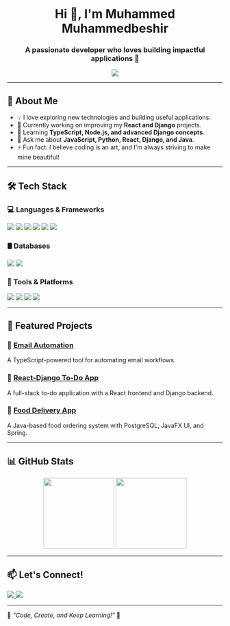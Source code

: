 <h1 align="center">Hi 👋, I'm Muhammed Muhammedbeshir</h1>
<h3 align="center">A passionate developer who loves building impactful applications 🚀</h3>

<p align="center">
  <img src="https://readme-typing-svg.herokuapp.com?color=4E89E2&lines=Full+Stack+Developer;Open+Source+Enthusiast;Lifelong+Learner;Building+Awesome+Projects!" />
</p>

---

## 🚀 About Me
- 💡 I love exploring new technologies and building useful applications.
- 🔭 Currently working on improving my **React and Django** projects.
- 🌱 Learning **TypeScript, Node.js, and advanced Django concepts**.
- 💬 Ask me about **JavaScript, Python, React, Django, and Java**.
- ⚡ Fun fact: I believe coding is an art, and I'm always striving to make mine beautiful!

---

## 🛠️ Tech Stack
### 💻 Languages & Frameworks
<p>
  <img src="https://img.shields.io/badge/JavaScript-F7DF1E?style=for-the-badge&logo=javascript&logoColor=black" />
  <img src="https://img.shields.io/badge/TypeScript-3178C6?style=for-the-badge&logo=typescript&logoColor=white" />
  <img src="https://img.shields.io/badge/React-61DAFB?style=for-the-badge&logo=react&logoColor=black" />
  <img src="https://img.shields.io/badge/Django-092E20?style=for-the-badge&logo=django&logoColor=green" />
  <img src="https://img.shields.io/badge/Python-3776AB?style=for-the-badge&logo=python&logoColor=white" />
  <img src="https://img.shields.io/badge/Java-ED8B00?style=for-the-badge&logo=java&logoColor=white" />
</p>

### 🛢️ Databases
<p>
  <img src="https://img.shields.io/badge/PostgreSQL-336791?style=for-the-badge&logo=postgresql&logoColor=white" />
  <img src="https://img.shields.io/badge/MySQL-4479A1?style=for-the-badge&logo=mysql&logoColor=white" />
</p>

### 🔧 Tools & Platforms
<p>
  <img src="https://img.shields.io/badge/Git-F05032?style=for-the-badge&logo=git&logoColor=white" />
  <img src="https://img.shields.io/badge/GitHub-181717?style=for-the-badge&logo=github&logoColor=white" />
  <img src="https://img.shields.io/badge/Vercel-000000?style=for-the-badge&logo=vercel&logoColor=white" />
  <img src="https://img.shields.io/badge/Firebase-FFCA28?style=for-the-badge&logo=firebase&logoColor=black" />
</p>

---

## 📌 Featured Projects

### 🔹 [Email Automation](https://github.com/Mamembeshir/Email-Automation)
A TypeScript-powered tool for automating email workflows.

### 🔹 [React-Django To-Do App](https://github.com/Mamembeshir/React-Django-ToDo-App)
A full-stack to-do application with a React frontend and Django backend.

### 🔹 [Food Delivery App](https://github.com/Mamembeshir/Food-Delivery-App)
A Java-based food ordering system with PostgreSQL, JavaFX UI, and Spring.

---

## 📊 GitHub Stats
<p align="center">
  <img src="https://github-readme-stats.vercel.app/api?username=Mamembeshir&show_icons=true&theme=tokyonight" height="165" />
  <img src="https://github-readme-streak-stats.herokuapp.com/?user=Mamembeshir&theme=tokyonight" height="165" />
</p>

---

## 📫 Let's Connect!
<p>
  <a href="https://github.com/Mamembeshir">
    <img src="https://img.shields.io/badge/GitHub-100000?style=for-the-badge&logo=github&logoColor=white" />
  </a>
  <a href="mailto:your-email@example.com">
    <img src="https://img.shields.io/badge/Email-D14836?style=for-the-badge&logo=gmail&logoColor=white" />
  </a>
</p>

---

🚀 *"Code, Create, and Keep Learning!"* 🚀

